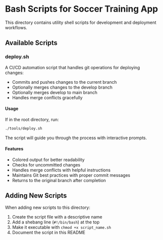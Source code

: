 # Bash Scripts for Soccer Training App

This directory contains utility shell scripts for development and deployment workflows.

## Available Scripts

### deploy.sh

A CI/CD automation script that handles git operations for deploying changes:

- Commits and pushes changes to the current branch
- Optionally merges changes to the develop branch
- Optionally merges develop to main branch
- Handles merge conflicts gracefully

#### Usage

If in the root directory, run:
```bash
./tools/deploy.sh
```

The script will guide you through the process with interactive prompts.

#### Features

- Colored output for better readability
- Checks for uncommitted changes
- Handles merge conflicts with helpful instructions
- Maintains Git best practices with proper commit messages
- Returns to the original branch after completion

## Adding New Scripts

When adding new scripts to this directory:

1. Create the script file with a descriptive name
2. Add a shebang line (`#!/bin/bash`) at the top
3. Make it executable with `chmod +x script_name.sh`
4. Document the script in this README 